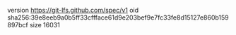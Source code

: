 version https://git-lfs.github.com/spec/v1
oid sha256:39e8eeb9a0b5ff33cffface61d9e203bef9e7fc33fe8d15127e860b159897bcf
size 16031
